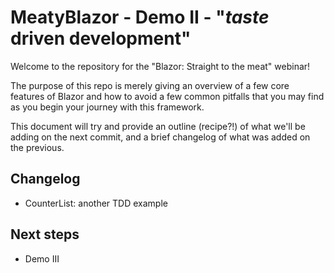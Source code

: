 # MeatyBlazor - Demo II - "_taste_ driven development"

Welcome to the repository for the "Blazor: Straight to the meat" webinar!

The purpose of this repo is merely giving an overview of a few core features of Blazor and how to avoid a few common pitfalls that you may find as you begin your journey with this framework.

This document will try and provide an outline (recipe?!) of what we'll be adding on the next commit, and a brief changelog of what was added on the previous.

## Changelog
- CounterList: another TDD example


## Next steps
- Demo III

